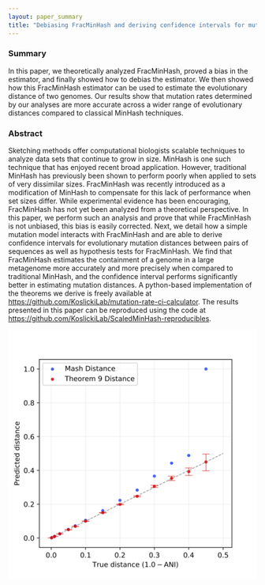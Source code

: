 ```yaml
---
layout: paper_summary
title: "Debiasing FracMinHash and deriving confidence intervals for mutation rates across a wide range of evolutionary distances"
---
```


### Summary
In this paper, we theoretically analyzed FracMinHash, proved a bias in the estimator, and finally showed how to debias the estimator. We then showed how this FracMinHash estimator can be used to estimate the evolutionary distance of two genomes. Our results show that mutation rates determined by our analyses are more accurate across a wider range of evolutionary distances compared to classical MinHash techniques.

### Abstract
Sketching methods offer computational biologists scalable techniques to analyze data sets that continue to grow in size. MinHash is one such technique that has enjoyed recent broad application. However, traditional MinHash has previously been shown to perform poorly when applied to sets of very dissimilar sizes. FracMinHash was recently introduced as a modification of MinHash to compensate for this lack of performance when set sizes differ. While experimental evidence has been encouraging, FracMinHash has not yet been analyzed from a theoretical perspective. In this paper, we perform such an analysis and prove that while FracMinHash is not unbiased, this bias is easily corrected. Next, we detail how a simple mutation model interacts with FracMinHash and are able to derive confidence intervals for evolutionary mutation distances between pairs of sequences as well as hypothesis tests for FracMinHash. We find that FracMinHash estimates the containment of a genome in a large metagenome more accurately and more precisely when compared to traditional MinHash, and the confidence interval performs significantly better in estimating mutation distances. A python-based implementation of the theorems we derive is freely available at https://github.com/KoslickiLab/mutation-rate-ci-calculator. The results presented in this paper can be reproduced using the code at https://github.com/KoslickiLab/ScaledMinHash-reproducibles.

<img src="../../images/publication/compare-ani-staphylococcus.png" />